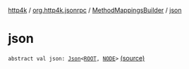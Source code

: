 [http4k](../../index.md) / [org.http4k.jsonrpc](../index.md) / [MethodMappingsBuilder](index.md) / [json](./json.md)

# json

`abstract val json: `[`Json`](../../org.http4k.format/-json/index.md)`<`[`ROOT`](index.md#ROOT)`, `[`NODE`](index.md#NODE)`>` [(source)](https://github.com/http4k/http4k/blob/master/http4k-jsonrpc/src/main/kotlin/org/http4k/jsonrpc/MethodMappingsBuilder.kt#L8)